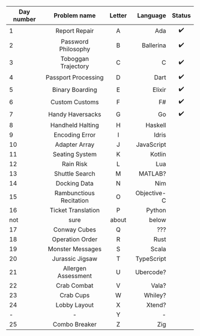 | Day number |      Problem name       | Letter |    Language | Status |
| ---------- | :---------------------: | :----: | ----------: | :----: |
| 1          |      Report Repair      |   A    |         Ada |   ✔️    |
| 2          |   Password Philosophy   |   B    |   Ballerina |   ✔️    |
| 3          |   Toboggan Trajectory   |   C    |           C |   ✔️    |
| 4          |   Passport Processing   |   D    |        Dart |   ✔️    |
| 5          |     Binary Boarding     |   E    |      Elixir |   ✔️    |
| 6          |     Custom Customs      |   F    |          F# |   ✔️    |
| 7          |    Handy Haversacks     |   G    |          Go |   ✔️    |
| 8          |    Handheld Halting     |   H    |     Haskell |
| 9          |     Encoding Error      |   I    |       Idris |
| 10         |      Adapter Array      |   J    |  JavaScript |
| 11         |     Seating System      |   K    |      Kotlin |
| 12         |        Rain Risk        |   L    |         Lua |
| 13         |     Shuttle Search      |   M    |     MATLAB? |
| 14         |      Docking Data       |   N    |         Nim |
| 15         | Rambunctious Recitation |   O    | Objective-C |
| 16         |   Ticket Translation    |   P    |      Python |
| not        |          sure           | about  |       below |
| 17         |      Conway Cubes       |   Q    |         ??? |
| 18         |     Operation Order     |   R    |        Rust |
| 19         |    Monster Messages     |   S    |       Scala |
| 20         |     Jurassic Jigsaw     |   T    |  TypeScript |
| 21         |   Allergen Assessment   |   U    |   Ubercode? |
| 22         |       Crab Combat       |   V    |       Vala? |
| 23         |        Crab Cups        |   W    |     Whiley? |
| 24         |      Lobby Layout       |   X    |      Xtend? |
| -          |            -            |   Y    |           - |
| 25         |      Combo Breaker      |   Z    |         Zig |
